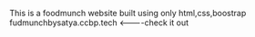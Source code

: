 This is a foodmunch website built using only html,css,boostrap
fudmunchbysatya.ccbp.tech    <----check it out
